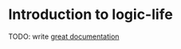 # Introduction to logic-life

TODO: write [great documentation](http://jacobian.org/writing/what-to-write/)
